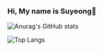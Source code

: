 ### Hi, My name is Suyeong👋

<!--
**sue1010/sue1010** is a ✨ _special_ ✨ repository because its `README.md` (this file) appears on your GitHub profile.

Here are some ideas to get you started:

- 🔭 I’m currently working on ...
- 🌱 I’m currently learning ...
- 👯 I’m looking to collaborate on ...
- 🤔 I’m looking for help with ...
- 💬 Ask me about ...
- 📫 How to reach me: ...
- 😄 Pronouns: ...
- ⚡ Fun fact: ...
-->
![Anurag's GitHub stats](https://github-readme-stats.vercel.app/api?username=sue1010&show_icons=true&theme=radical)

![Top Langs](https://github-readme-stats.vercel.app/api/top-langs/?username=sue1010&layout=donut-vertical)


